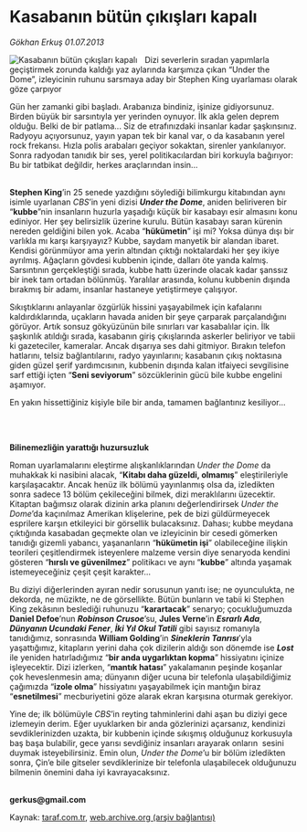 # Kasabanın bütün çıkışları kapalı

*Gökhan Erkuş 01.07.2013*

<div class="yazi"><img align="left" alt="Kasabanın bütün çıkışları kapalı" border="0" src="http://www.taraf.com.tr/fotoraflar/makaleler/kasabanin-butun-cikislari-kapali_7681_orijinal.jpg" style="border-right-width:10px; border-color:#FFFFFF"/><p>Dizi severlerin sıradan yapımlarla geçiştirmek zorunda kaldığı yaz aylarında karşımıza çıkan “Under the Dome”, izleyicinin ruhunu sarsmaya aday bir Stephen King uyarlaması olarak göze çarpıyor</p>
<p>Gün her zamanki gibi başladı. Arabanıza bindiniz, işinize gidiyorsunuz. Birden büyük bir sarsıntıyla yer yerinden oynuyor. İlk akla gelen deprem olduğu. Belki de bir patlama... Siz de etrafınızdaki insanlar kadar şaşkınsınız. Radyoyu açıyorsunuz, yayın yapan tek bir kanal var, o da kasabanın yerel rock frekansı. Hızla polis arabaları geçiyor sokaktan, sirenler yankılanıyor. Sonra radyodan tanıdık bir ses, yerel politikacılardan biri korkuyla bağırıyor: Bu bir tatbikat değildir, herkes araçlarından insin...</p>
<p><b><br/>Stephen King</b>’in 25 senede yazdığını söylediği bilimkurgu kitabından aynı isimle uyarlanan <i>CBS</i>’in yeni dizisi <b><i>Under the Dome</i></b>, aniden beliriveren bir “<b>kubbe</b>”nin insanların huzurla yaşadığı küçük bir kasabayı esir almasını konu ediniyor. Her şey belirsizlik üzerine kurulu. Bütün kasabayı saran kürenin nereden geldiğini bilen yok. Acaba “<b>hükümetin</b>” işi mi? Yoksa dünya dışı bir varlıkla mı karşı karşıyayız? Kubbe, saydam manyetik bir alandan ibaret. Kendisi görünmüyor ama yerin altından çıktığı noktalardaki her şey ikiye ayrılmış. Ağaçların gövdesi kubbenin içinde, dalları öte yanda kalmış. Sarsıntının gerçekleştiği sırada, kubbe hattı üzerinde olacak kadar şanssız bir inek tam ortadan bölünmüş. Yaralılar arasında, kolunu kubbenin dışında bırakmış bir adamı, insanlar hastaneye yetiştirmeye çalışıyor.  </p>
<p>Sıkıştıklarını anlayanlar özgürlük hissini yaşayabilmek için kafalarını kaldırdıklarında, uçakların havada aniden bir şeye çarparak parçalandığını görüyor. Artık sonsuz gökyüzünün bile sınırları var kasabalılar için. İlk şaşkınlık atıldığı sırada, kasabanın giriş çıkışlarında askerler beliriyor ve tabii ki gazeteciler, kameralar. Ancak dışarıya ses dahi gitmiyor. Bırakın telefon hatlarını, telsiz bağlantılarını, radyo yayınlarını; kasabanın çıkış noktasına giden güzel şerif yardımcısının, kubbenin dışında kalan itfaiyeci sevgilisine sarf ettiği içten “<b>Seni seviyorum</b>” sözcüklerinin gücü bile kubbe engelini aşamıyor.</p>
<p>En yakın hissettiğiniz kişiyle bile bir anda, tamamen bağlantınız kesiliyor...</p>
<p><b> </b></p>
<p><b><br/>Bilinemezliğin yarattığı huzursuzluk</b></p>
<p>Roman uyarlamalarını eleştirme alışkanlıklarından <i>Under the Dome </i>da muhakkak ki nasibini alacak, “<b>Kitabı daha güzeldi, olmamış</b>” eleştirileriyle karşılaşacaktır. Ancak henüz ilk bölümü yayınlanmış olsa da, izledikten sonra sadece 13 bölüm çekileceğini bilmek, dizi meraklılarını üzecektir. Kitaptan bağımsız olarak dizinin arka planını değerlendirirsek <i>Under the Dome</i>’da kaçınılmaz Amerikan klişelerine, pek de bizi güldürmeyecek esprilere karşın etkileyici bir görsellik bulacaksınız. Dahası; kubbe meydana çıktığında kasabadan geçmekte olan ve izleyicinin bir cesedi gömerken tanıdığı gizemli yabancı, yaşananların “<b>hükümetin işi</b>” olabileceğine ilişkin teorileri çeşitlendirmek isteyenlere malzeme versin diye senaryoda kendini gösteren “<b>hırslı ve güvenilmez</b>” politikacı ve aynı “<b>kubbe</b>” altında yaşamak istemeyeceğiniz çeşit çeşit karakter...</p>
<p>Bu diziyi diğerlerinden ayıran nedir sorusunun yanıtı ise; ne oyunculukta, ne dekorda, ne müzikte, ne de görsellikte. Bütün bunların ve tabii ki Stephen King zekâsının beslediği ruhunuzu “<b>karartacak</b>” senaryo; çocukluğumuzda <b>Daniel Defoe</b>’nun <b><i>Robinson Crusoe</i></b>’su, <b>Jules Verne</b>’in <b><i>Esrarlı Ada</i></b>, <b><i>Dünyanın Ucundaki Fener</i></b>, <b><i>İki Yıl Okul Tatili</i></b> gibi sayısız romanıyla tanıdığımız, sonrasında <b>William Golding</b>’in <b><i>Sineklerin Tanrısı</i></b>’yla yaşattığımız, kitapların yerini daha çok dizilerin aldığı son dönemde ise <b><i>Lost</i></b> ile yeniden hatırladığımız “<b>bir anda uygarlıktan kopma</b>” hissiyatını içinize işleyecektir. Dizi izlerken, “<b>mantık hatası</b>” yakalamanın peşinde koşanlar çok heveslenmesin ama; dünyanın diğer ucuna bir telefonla ulaşabildiğimiz çağımızda “<b>izole olma</b>” hissiyatını yaşayabilmek için mantığın biraz “<b>esnetilmesi</b>” mecburiyetini göze alarak ekran karşısına oturmak gerekiyor.</p>
<p>Yine de; ilk bölümüyle <i>CBS</i>’in reyting tahminlerini dahi aşan bu diziyi gece izlemeyin derim. Eğer uyuklarken bir anda gözlerinizi açarsanız, kendinizi sevdiklerinizden uzakta, bir kubbenin içinde sıkışmış olduğunuz korkusuyla baş başa bulabilir, gece yarısı sevdiğiniz insanları arayarak onların  sesini duymak isteyebilirsiniz. Emin olun, <i>Under the Dome</i>’u bir bölüm izledikten sonra, Çin’e bile gitseler sevdiklerinize bir telefonla ulaşabilecek olduğunuzu bilmenin önemini daha iyi kavrayacaksınız.</p><b>
<p><br/>gerkus@gmail.com</p>
</b>
</div>

Kaynak: [taraf.com.tr](http://www.taraf.com.tr:80/gokhan-erkus/makale-kasabanin-butun-cikislari-kapali.htm), [web.archive.org (arşiv bağlantısı)](http://web.archive.org/web/20130703044911/http://www.taraf.com.tr:80/gokhan-erkus/makale-kasabanin-butun-cikislari-kapali.htm)
